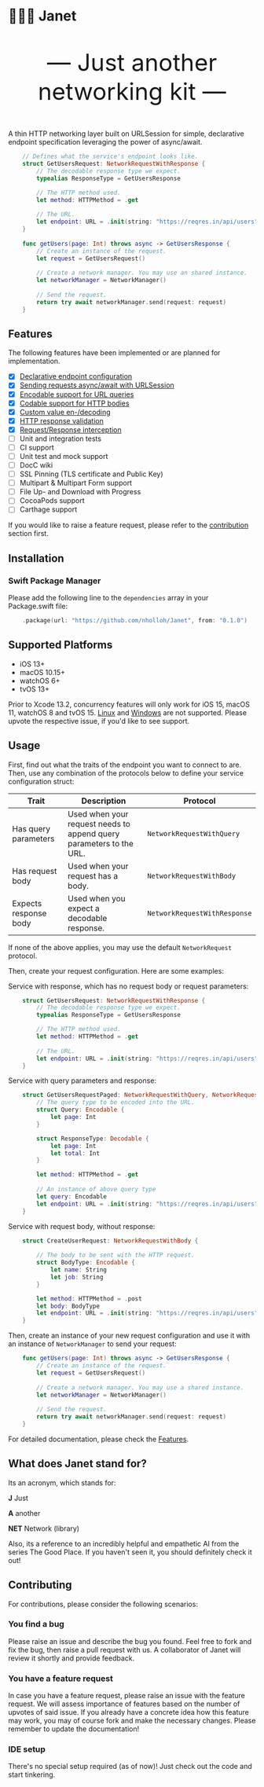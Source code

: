 # 🤵🏽‍♀️ Janet

<p align=center style="font-size:5vw">— Just another networking kit —</p>

A thin HTTP networking layer built on URLSession for simple, declarative endpoint specification leveraging the power of async/await.

```swift
    // Defines what the service's endpoint looks like.
    struct GetUsersRequest: NetworkRequestWithResponse {
        // The decodable response type we expect.
        typealias ResponseType = GetUsersResponse

        // The HTTP method used.
        let method: HTTPMethod = .get
        
        // The URL.
        let endpoint: URL = .init(string: "https://reqres.in/api/users")!
    }
    
    func getUsers(page: Int) throws async -> GetUsersResponse {
        // Create an instance of the request.
        let request = GetUsersRequest()
        
        // Create a network manager. You may use an shared instance.
        let networkManager = NetworkManager()
        
        // Send the request.
        return try await networkManager.send(request: request)
    }
```

## Features

The following features have been implemented or are planned for implementation.

- [x] [Declarative endpoint configuration](Documentation/Declarative_Endpoint_Config.md)
- [x] [Sending requests async/await with URLSession](Documentation/Sending_Requests.md)
- [x] [Encodable support for URL queries](Documentation/Encodable_Query.md)
- [x] [Codable support for HTTP bodies](Documentation/Codable_Body.md)
- [x] [Custom value en-/decoding](Documentation/Custom_Coders.md)
- [x] [HTTP response validation](Documentation/Response_Validation.md)
- [x] [Request/Response interception](Documentation/Interception.md)
- [ ] Unit and integration tests
- [ ] CI support
- [ ] Unit test and mock support
- [ ] DocC wiki
- [ ] SSL Pinning (TLS certificate and Public Key)
- [ ] Multipart & Multipart Form support
- [ ] File Up- and Download with Progress
- [ ] CocoaPods support
- [ ] Carthage support

If you would like to raise a feature request, please refer to the [contribution](#Contributing) section first.

## Installation

### Swift Package Manager

Please add the following line to the `dependencies` array in your Package.swift file:

```swift
    .package(url: "https://github.com/nholloh/Janet", from: "0.1.0")
```

## Supported Platforms

* iOS 13+
* macOS 10.15+
* watchOS 6+
* tvOS 13+

Prior to Xcode 13.2, concurrency features will only work for iOS 15, macOS 11, watchOS 8 and tvOS 15.
[Linux](https://github.com/nholloh/Network-iOS/issues/1) and [Windows](https://github.com/nholloh/Network-iOS/issues/2) are not supported. Please upvote the respective issue, if you'd like to see support.

## Usage

First, find out what the traits of the endpoint you want to connect to are. Then, use any combination of the protocols below to define your service configuration struct:

| Trait                 | Description                                                         | Protocol                     |
|-----------------------|---------------------------------------------------------------------|------------------------------|
| Has query parameters  | Used when your request needs to append query parameters to the URL. | `NetworkRequestWithQuery`    |
| Has request body      | Used when your request has a body.                                  | `NetworkRequestWithBody`     |
| Expects response body | Used when you expect a decodable response.                          | `NetworkRequestWithResponse` |

If none of the above applies, you may use the default `NetworkRequest` protocol.

Then, create your request configuration. Here are some examples:

Service with response, which has no request body or request parameters:
```swift
    struct GetUsersRequest: NetworkRequestWithResponse {
        // The decodable response type we expect.
        typealias ResponseType = GetUsersResponse

        // The HTTP method used.
        let method: HTTPMethod = .get
        
        // The URL.
        let endpoint: URL = .init(string: "https://reqres.in/api/users")!
    }
```

Service with query parameters and response:
```swift
    struct GetUsersRequestPaged: NetworkRequestWithQuery, NetworkRequestWithResponse {
        // The query type to be encoded into the URL.
        struct Query: Encodable {
            let page: Int
        }

        struct ResponseType: Decodable {
            let page: Int
            let total: Int
        }

        let method: HTTPMethod = .get
        
        // An instance of above query type
        let query: Encodable
        let endpoint: URL = .init(string: "https://reqres.in/api/users")!
    }
```

Service with request body, without response:
```swift
    struct CreateUserRequest: NetworkRequestWithBody {
        
        // The body to be sent with the HTTP request.
        struct BodyType: Encodable {
            let name: String
            let job: String
        }

        let method: HTTPMethod = .post
        let body: BodyType
        let endpoint: URL = .init(string: "https://reqres.in/api/users")!
    }
```

Then, create an instance of your new request configuration and use it with an instance of `NetworkManager` to send your request:

```swift
    func getUsers(page: Int) throws async -> GetUsersResponse {
        // Create an instance of the request.
        let request = GetUsersRequest()
        
        // Create a network manager. You may use a shared instance.
        let networkManager = NetworkManager()
        
        // Send the request.
        return try await networkManager.send(request: request)
    }
```

For detailed documentation, please check the [Features](Documentation/Features.md).

## What does Janet stand for?

Its an acronym, which stands for:

**J** Just

**A** another

**NET** Network (library)

Also, its a reference to an incredibly helpful and empathetic AI from the series The Good Place. If you haven't seen it, you should definitely check it out!

## Contributing

For contributions, please consider the following scenarios:

### You find a bug

Please raise an issue and describe the bug you found. Feel free to fork and fix the bug, then raise a pull request with us. A collaborator of Janet will review it shortly and provide feedback.

### You have a feature request

In case you have a feature request, please raise an issue with the feature request. We will assess importance of features based on the number of upvotes of said issue. If you already have a concrete idea how this feature may work, you may of course fork and make the necessary changes. Please remember to update the documentation!

### IDE setup

There's no special setup required (as of now)! Just check out the code and start tinkering.
